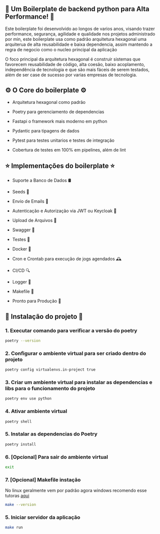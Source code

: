 ## 🚀 Um Boilerplate de backend python para Alta Performance! 🚀

Este boilerplate foi desenvolvido ao longos de varios anos, visando trazer performance, segurança, agilidade e qualidade nos projetos administrado por min, este boilerplate usa como padrão arquitetura hexagonal uma arquiterua de alta reusabilidade e baixa dependencia, assim mantendo a regra de negocio
como o nucleo principal da aplicação

O foco principal da arquitetura hexagonal é construir sistemas que favorecem reusabilidade de código, alta coesão, baixo acoplamento, independência de tecnologia e que são mais fáceis de serem testados, além de ser case de sucesso por varias empresas de tecnologia.

## ⚙️ O Core do boilerplate ⚙️

- Arquitetura hexagonal como padrão
  
- Poetry para gerenciamento de dependencias

- Fastapi o framework mais moderno em python

- Pydantic para tipagens de dados

- Pytest para testes unitarios e testes de integração

- Cobertura de testes em 100% em pipelines, além de lint

## ⭐ Implementações do boilerplate ⭐

- Suporte a Banco de Dados 🛢️

- Seeds 🌱

- Envio de Emails 📧

- Autenticação e Autorização via JWT ou Keycloak 🔐

- Upload de Arquivos 📂

- Swagger 📝

- Testes 🧪

- Docker 🐳

- Cron e Crontab para execução de jogs agendados 🕰️

- CI/CD 🔍

- Logger 📝

- Makefile 📝

- Pronto para Produção 📐


## 🔨 Instalação do projeto 🔨
### 1. Executar comando para verificar a versão do poetry
```sh
poetry --version
```

### 2. Configurar o ambiente virtual para ser criado dentro do projeto
```sh
poetry config virtualenvs.in-project true
```

### 3. Criar um ambiente virtual para instalar as dependencias e libs para o funcionamento do projeto
```sh
poetry env use python
```

### 4. Ativar ambiente virtual 
```sh
poetry shell
```
### 5. Instalar as dependencias do Poetry
```sh
poetry install
```

### 6. [Opcional] Para sair do ambiente virtual
```sh
exit
```

### 7. [Opcional] Makefile instação
No linux geralmente vem por padrão agora windows recomendo esse tutoras [aqui](https://leangaurav.medium.com/how-to-setup-install-gnu-make-on-windows-324480f1da69)
```sh
make --version
```

### 5. Iniciar servidor da aplicação
```sh
make run
```